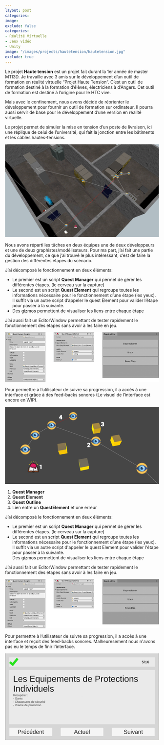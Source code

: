 ```yaml
---
layout: post
categories:
image:
exclude: false
categories:
- Réalité Virtuelle
- Jeux vidéo
- Unity
image: "/images/projects/hautetension/hautetension.jpg"
exclude: true
---
```

Le projet **Haute tension** est un projet fait durant la 1er année de master MTI3D. Je travaille avec 3 amis sur le développement d’un outil de formation en réalité virtuelle “Projet Haute Tension”. C’est un outil de formation destiné à la formation d’élèves, électriciens à d’Angers. Cet outil de formation est destiné à l’origine pour le HTC vive.

Mais avec le confinement, nous avons décidé de réorienter le développement pour fournir un outil de formation sur ordinateur. Il pourra aussi servir de base pour le développement d’une version en réalité virtuelle.

Le projet permet de simuler la mise en tension d’un poste de livraison, ici une réplique de celui de l’université, qui fait la jonction entre les bâtiments et les câbles hautes-tensions.

![](/images/projects/hautetension/scene-haute-tension.png)


Nous avons réparti les tâches en deux équipes une de deux développeurs et une de deux graphistes/modélisateurs. Pour ma part, j’ai fait une partie du développement, ce que j’ai trouvé le plus intéressant, c’est de faire la gestion des différentes étapes du scénario.

J’ai décomposé le fonctionnement en deux éléments:

*	Le premier est un script **Quest Manager** qui permet de gérer les différentes étapes. (le cerveau sur la capture)
*	Le second est un script **Quest Element** qui regroupe toutes les informations nécessaire pour le fonctionnement d’une étape (les yeux). Il suffit via un autre script d’appeler le quest Element pour valider l’étape pour passer à la suivante.
*	Des gizmos permettent de visualiser les liens entre chaque étape

J’ai aussi fait un EditorWindow permettant de tester rapidement le fonctionnement des étapes sans avoir à les faire en jeu.

![](/images/projects/hautetension/all-ui.png)

Pour permettre à l’utilisateur de suivre sa progression, il a accès à une interface et grâce à des feed-backs sonores (Le visuel de l’interface est encore en WIP).

![](/images/projects/hautetension/interaction_entre_elements.png)

1. **Quest Manager**
2. **Quest Element**
3. **Quest Outline**
4. Lien entre un **QuestElement** et une erreur


J’ai décomposé le fonctionnement en deux éléments:<br>
 - Le premier est un script **Quest Manager** qui permet de gérer les différentes étapes. (le cerveau sur la capture)<br>
 - Le second est un script **Quest Element** qui regroupe toutes les informations nécessaire pour le fonctionnement d’une étape (les yeux). Il suffit via un autre script d'appeler le quest Element pour valider l'étape pour passer à la suivante.
<br>Des gizmos permettent de visualiser les liens entre chaque étape<br>


J’ai aussi fait un EditorWindow permettant de tester rapidement le fonctionnement des étapes sans avoir à les faire en jeu.

![](/images/projects/hautetension/all-ui.png)



Pour permettre à l’utilisateur de suivre sa progression, il a accès à une interface et reçoit des feed-backs sonores. Malheuresement nous n'avons pas eu le temps de finir l'interface.

![](/images/projects/hautetension/uiQuest.png)
